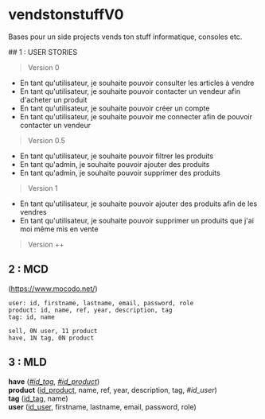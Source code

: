 # vendstonstuffV0

Bases pour un side projects vends ton stuff informatique, consoles etc.

## 1 : USER STORIES

> Version 0
- En tant qu'utilisateur, je souhaite pouvoir consulter les articles à vendre
- En tant qu'utilisateur, je souhaite pouvoir contacter un vendeur afin d'acheter un produit
- En tant qu'utilisateur, je souhaite pouvoir créer un compte
- En tant qu'utilisateur, je souhaite pouvoir me connecter afin de pouvoir contacter un vendeur

> Version 0.5
- En tant qu'utilisateur, je souhaite pouvoir filtrer les produits
- En tant qu'admin, je souhaite pouvoir ajouter des produits
- En tant qu'admin, je souhaite pouvoir supprimer des produits

> Version 1
- En tant qu'utilisateur, je souhaite pouvoir ajouter des produits afin de les vendres
- En tant qu'utilisateur, je souhaite pouvoir supprimer un produits que j'ai moi même mis en vente

> Version ++


## 2 : MCD

(https://www.mocodo.net/)
```
user: id, firstname, lastname, email, password, role
product: id, name, ref, year, description, tag
tag: id, name

sell, 0N user, 11 product
have, 1N tag, 0N product
```

## 3 : MLD

**have** (<ins>_#id_tag_</ins>, <ins>_#id_product_</ins>)<br>
**product** (<ins>id_product</ins>, name, ref, year, description, tag, _#id_user_)<br>
**tag** (<ins>id_tag</ins>, name)<br>
**user** (<ins>id_user</ins>, firstname, lastname, email, password, role)
